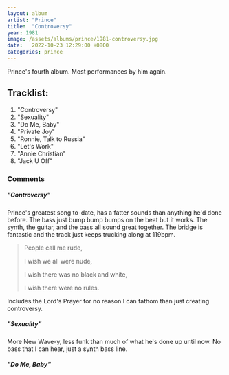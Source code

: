 ```yaml
---
layout: album
artist: "Prince"
title:  "Controversy"
year: 1981
image: /assets/albums/prince/1981-controversy.jpg
date:   2022-10-23 12:29:00 +0800
categories: prince
---
```

Prince's fourth album. Most performances by him again.

## Tracklist:

1.	"Controversy"
2.	"Sexuality"
3.	"Do Me, Baby"
4.	"Private Joy"
5.	"Ronnie, Talk to Russia"
6.	"Let's Work"
7.	"Annie Christian"
8.	"Jack U Off"

### Comments

##### "Controversy"

Prince's greatest song to-date, has a fatter sounds than anything he'd done before. The bass just bump bump bumps on the beat but it works. The synth, the guitar, and the bass all sound great together. The bridge is fantastic and the track just keeps trucking along at 119bpm.
> People call me rude,
>
> I wish we all were nude,
>
> I wish there was no black and white,
>
> I wish there were no rules.

Includes the Lord's Prayer for no reason I can fathom than just creating controversy.

##### "Sexuality"

More New Wave-y, less funk than much of what he's done up until now. No bass that I can hear, just a synth bass line.

##### "Do Me, Baby"